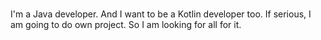 # 

I'm a Java developer. And I want to be a Kotlin developer too.
If serious, I am going to do own project. So I am looking for all for it.

